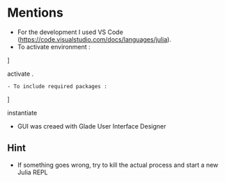 # Mentions

 - For the development I used VS Code (https://code.visualstudio.com/docs/languages/julia).
 - To activate environment :

 ]

  activate .
  
    - To include required packages :
  
  ]
  
  instantiate

 - GUI was creaed with Glade User Interface Designer

## Hint
- If something goes wrong, try to kill the actual process and start a new Julia REPL
